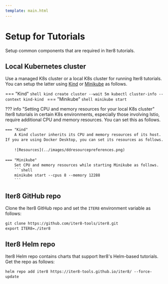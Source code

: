 ```yaml
---
template: main.html
---
```


# Setup for Tutorials
Setup common components that are required in Iter8 tutorials.

## Local Kubernetes cluster
Use a managed K8s cluster or a local K8s cluster for running Iter8 tutorials. You can setup the latter using [Kind](https://kind.sigs.k8s.io/docs/user/quick-start/) or [Minikube](https://minikube.sigs.k8s.io/docs/) as follows.

=== "Kind"
    ```shell
    kind create cluster --wait 5m
    kubectl cluster-info --context kind-kind
    ```
=== "Minikube"
    ```shell
    minikube start
    ```

??? info "Setting CPU and memory resources for your local K8s cluster"
    Iter8 tutorials in certain K8s environments, especially those involving Istio, require additional CPU and memory resources. You can set this as follows.

    === "Kind"
        A Kind cluster inherits its CPU and memory resources of its host. If you are using Docker Desktop, you can set its resources as follows.

        ![Resources](../images/ddresourcepreferences.png)

    === "Minikube"
        Set CPU and memory resources while starting Minikube as follows.
        ```shell
        minikube start --cpus 8 --memory 12288
        ```

## Iter8 GitHub repo
Clone the Iter8 GitHub repo and set the `ITER8` environment variable as follows:

```shell
git clone https://github.com/iter8-tools/iter8.git
export ITER8=./iter8
```

## Iter8 Helm repo
Iter8 Helm repo contains charts that support Iter8's Helm-based tutorials. Get the repo as follows:

```shell
helm repo add iter8 https://iter8-tools.github.io/iter8/ --force-update
```